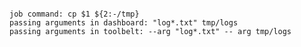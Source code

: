 <!-- usedin: [ _includes/_inlines/AddOns/common/add-ins-jobs] - layout:code post: add-ins-jobs_pass-parameters-to-job -->

```

job command: cp $1 ${2:-/tmp}
passing arguments in dashboard: "log*.txt" tmp/logs
passing arguments in toolbelt: --arg "log*.txt" -- arg tmp/logs

```
